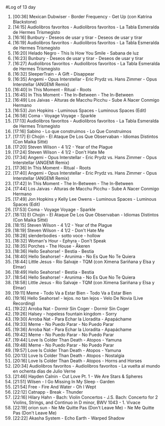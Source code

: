 #Log of 13 day

1. [00:36] Mexican Dubwiser - Border Frequency - Get Up (con Katrina Blackstone)
1. [14:15] Audiolibros favoritos - Audiolibros favoritos - La Tabla Esmeralda de Hermes Trismegisto
1. [16:16] Bunbury - Deseos de usar y tirar - Deseos de usar y tirar
1. [16:19] Audiolibros favoritos - Audiolibros favoritos - La Tabla Esmeralda de Hermes Trismegisto
1. [16:20] Helado Negro - This Is How You Smile - Sabana de luz
1. [16:23] Bunbury - Deseos de usar y tirar - Deseos de usar y tirar
1. [16:27] Audiolibros favoritos - Audiolibros favoritos - La Tabla Esmeralda de Hermes Trismegisto
1. [16:32] SleeperTrain - A Gift - Disappear
1. [16:35] Angemi - Opus Interstellar - Eric Prydz vs. Hans Zimmer - Opus Interstellar (ANGEMI Remix)
1. [16:40] In This Moment - Ritual - Roots
1. [16:45] In This Moment - The In-Between - The In-Between
1. [16:49] Los Jaivas - Alturas de Macchu Picchu - Sube A Nacer Conmigo Hermano
1. [16:53] Jon Hopkins - Luminous Spaces - Luminous Spaces (Edit)
1. [16:58] Coma - Voyage Voyage - Sparkle
1. [17:13] Audiolibros favoritos - Audiolibros favoritos - La Tabla Esmeralda de Hermes Trismegisto
1. [17:16] Sabino - Lo que construimos - Lo Que Construimos
1. [17:17] El Chojin - El Ataque De Los Que Observaban - Idiomas Distintos (Con Maika Sitté)
1. [17:20] Steven Wilson - 4 1/2 - Year of the Plague
1. [17:24] Steven Wilson - 4 1/2 - Don't Hate Me
1. [17:34] Angemi - Opus Interstellar - Eric Prydz vs. Hans Zimmer - Opus Interstellar (ANGEMI Remix)
1. [17:36] In This Moment - Ritual - Roots
1. [17:40] Angemi - Opus Interstellar - Eric Prydz vs. Hans Zimmer - Opus Interstellar (ANGEMI Remix)
1. [17:42] In This Moment - The In-Between - The In-Between
1. [17:44] Los Jaivas - Alturas de Macchu Picchu - Sube A Nacer Conmigo Hermano
1. [17:49] Jon Hopkins y Kelly Lee Owens - Luminous Spaces - Luminous Spaces (Edit)
1. [17:53] Coma - Voyage Voyage - Sparkle
1. [18:13] El Chojin - El Ataque De Los Que Observaban - Idiomas Distintos (Con Maika Sitté)
1. [18:15] Steven Wilson - 4 1/2 - Year of the Plague
1. [18:19] Steven Wilson - 4 1/2 - Don't Hate Me
1. [18:28] slenderbodies - sotto voce - hollow
1. [18:32] Woman's Hour - Ephyra - Don't Speak
1. [18:35] Porches - The House - Åkeren
1. [18:36] Hello Seahorse! - Bestia - Bestia
1. [18:40] Hello Seahorse! - Arunima - No Es Que No Te Quiera
1. [18:44] Little Jesus - Río Salvaje - TQM (con Ximena Sariñana y Elsa y Elmar)
1. [18:49] Hello Seahorse! - Bestia - Bestia
1. [18:54] Hello Seahorse! - Arunima - No Es Que No Te Quiera
1. [18:58] Little Jesus - Río Salvaje - TQM (con Ximena Sariñana y Elsa y Elmar)
1. [19:11] Meme - Todo Va a Estar Bien - Todo Va a Estar Bien
1. [19:16] Hello Seahorse! - lejos. no tan lejos - Velo De Novia (Live Recording)
1. [19:22] Arroba Nat - Dormir Sin Coger - Dormir Sin Coger
1. [19:26] Halsey - hopeless fountain kingdom - Sorry
1. [19:30] Arroba Nat - Para Echar la Lloradita - Apapáchame
1. [19:33] Meme - No Puedo Parar - No Puedo Parar
1. [19:36] Arroba Nat - Para Echar la Lloradita - Apapáchame
1. [19:42] Meme - No Puedo Parar - No Puedo Parar
1. [19:44] Love Is Colder Than Death - Atopos - Yamuna
1. [19:48] Meme - No Puedo Parar - No Puedo Parar
1. [19:57] Love Is Colder Than Death - Atopos - Yamuna
1. [20:13] Love Is Colder Than Death - Atopos - Nostalgia
1. [20:16] Love Is Colder Than Death - Atopos - Horns and Horses
1. [20:34] Audiolibros favoritos - Audiolibros favoritos - La vuelta al mundo en ochenta días de Julio Verne
1. [21:46] Hayden Calnin - Cut Love Pt. 1 - We Are Stars & Spheres
1. [21:51] Wilsen - I Go Missing In My Sleep - Garden
1. [21:54] Free - Fire And Water - Oh I Wept
1. [22:12] Catnapp - Break - Thunder
1. [22:16] Hilary Hahn - Bach: Violin Concertos - J.S. Bach: Concerto for 2 Violins, Strings, and Continuo in D minor, BWV 1043 - 1. Vivace
1. [22:19] orion sun - Ne Me Quitte Pas (Don't Leave Me) - Ne Me Quitte Pas (Don't Leave Me)
1. [22:22] Akasha System - Echo Earth - Warped Shadow
